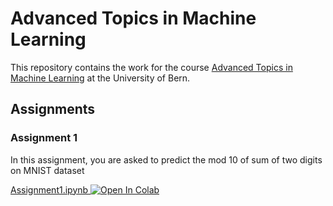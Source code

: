 # Advanced Topics in Machine Learning

This repository contains the work for the course [Advanced Topics in Machine Learning](http://web.archive.org/web/20200303130029/http://www.cvg.unibe.ch/teaching/course/4) at the University of Bern.

## Assignments

### Assignment 1

In this assignment, you are asked to predict the  mod 10 of sum of two digits on MNIST dataset

[Assignment1.ipynb ![Open In Colab](https://colab.research.google.com/assets/colab-badge.svg)](https://colab.research.google.com/github/nibill/BME-AdvancedTopicsInMachineLearning/blob/master/Assignments/Assignment1/Assignment1.ipynb)